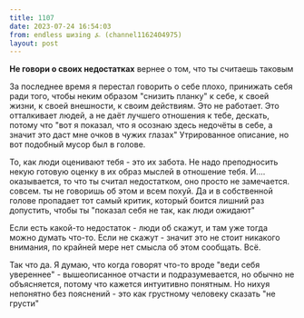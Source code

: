 ```yaml
---
title: 1107
date: 2023-07-24 16:54:03
from: endless шизing ⍼ (channel1162404975)
layout: post
---
```


**Не говори о своих недостатках**
вернее о том, что ты считаешь таковым

За последнее время я перестал говорить о себе плохо, принижать себя ради того, чтобы неким образом "снизить планку" к себе, к своей жизни, к своей внешности, к своим действиям. Это не работает. Это отталкивает людей, а не даёт лучшего отношения к тебе, дескать, потому что "вот я показал, что я осознаю здесь недочёты в себе, а значит это даст мне очков в чужих глазах"
Утрированное описание, но вот подобный мусор был в голове.

То, как люди оценивают тебя - это их забота. Не надо преподносить некую готовую оценку в их образ мыслей в отношение тебя. И.... оказывается, то что ты считал недостатком, оно просто не замечается. совсем. ты не говоришь об этом и всем похуй. Да и в собственной голове пропадает тот самый критик, который боится лишний раз допустить, чтобы ты "показал себя не так, как люди ожидают"

Если есть какой-то недостаток - люди об скажут, и там уже тогда можно думать что-то. Если не скажут - значит это не стоит никакого внимания, по крайней мере нет смысла об этом сообщать. Всё.

Так что да. Я думаю, что когда говорят что-то вроде "веди себя увереннее" - вышеописанное отчасти и подразумевается, но обычно не объясняется, потому что кажется интуитивно понятным. Но нихуя непонятно без пояснений - это как грустному человеку сказать "не грусти"

